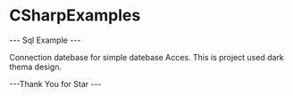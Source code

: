 # CSharpExamples

--- Sql Example ---

Connection datebase for simple datebase Acces. This is project used dark thema design. 

---Thank You for Star --- 



